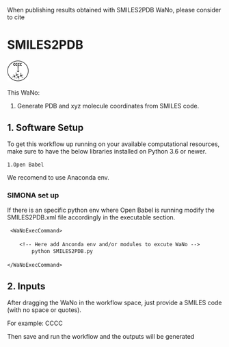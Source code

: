 When publishing results obtained with SMILES2PDB WaNo, please consider to cite

# SMILES2PDB

<img src="SMILES2PDB.png"  width="10%">

This WaNo:

1. Generate PDB and xyz molecule coordinates from SMILES code. 


## 1. Software Setup


To get this workflow up running on your available computational resources, make sure to have the below libraries installed on Python 3.6 or newer.

```
1.Open Babel

```

We recomend to use Anaconda env.

### SIMONA set up

If there is an specific python env where Open Babel is running modify the SMILES2PDB.xml file accordingly in the executable section.

``` 
 <WaNoExecCommand>

    <!-- Here add Anconda env and/or modules to excute WaNo -->
        python SMILES2PDB.py

</WaNoExecCommand>

```

## 2. Inputs

After dragging the WaNo in the workflow space, just provide a SMILES code (with no space or quotes).

For example: CCCC

Then save and run the workflow and the outputs will be generated
